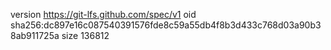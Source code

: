 version https://git-lfs.github.com/spec/v1
oid sha256:dc897e16c087540391576fde8c59a55db4f8b3d433c768d03a90b38ab911725a
size 136812

